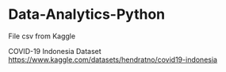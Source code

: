 # Data-Analytics-Python
File csv from Kaggle

COVID-19 Indonesia Dataset
https://www.kaggle.com/datasets/hendratno/covid19-indonesia
